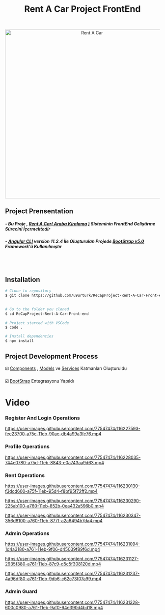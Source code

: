 <h1 align="center">Rent A Car Project FrontEnd</h1> <br>
<p align="center">
  <img src="https://media.giphy.com/media/WpxiPz418zwy54WQvJ/giphy.gif" width="550" alt="Rent A Car">
</p>


## Project Prensentation
##### - Bu Proje , [Rent A Car( Araba Kiralama )](https://github.com/u9urturk/ReCapProject-Rent-A-Car) Sisteminin FrontEnd Geliştirme Sürecini İçermektedir 
##### - [Angular CLI](https://github.com/angular/angular-cli) version 11.2.4 İle Oluşturulan Projede [BootStrap v5.0 ](https://getbootstrap.com/docs/5.0/getting-started/introduction/) Framework'ü Kullanılmıştır
<br>
<br>

## Installation

```bash
# Clone to repository
$ git clone https://github.com/u9urturk/ReCapProject-Rent-A-Car-Front-end
  
  
# Go to the folder you cloned
$ cd ReCapProject-Rent-A-Car-Front-end
  
# Project started with VSCode
$ code .

# Install dependencies
$ npm install
```

## Project Development Process
☑️ [Components](https://github.com/u9urturk/ReCapProject-Rent-A-Car-Front-end/tree/master/src/app/components) , [Models](https://github.com/u9urturk/ReCapProject-Rent-A-Car-Front-end/tree/master/src/app/models) ve [Services](https://github.com/u9urturk/ReCapProject-Rent-A-Car-Front-end/tree/master/src/app/services) Katmanları Oluşturuldu<br> 
<br>
☑️ [BootStrap](https://getbootstrap.com/docs/5.0/getting-started/introduction/) Entegrasyonu Yapıldı 

# Video
### Register And Login Operations
https://user-images.githubusercontent.com/77547474/116227593-fee23700-a75c-11eb-90ac-db4a99a3fc76.mp4


### Profile Operations
https://user-images.githubusercontent.com/77547474/116228035-744e0780-a75d-11eb-8843-e0a743aa9d63.mp4


### Rent Operations
https://user-images.githubusercontent.com/77547474/116230130-f3dcd600-a75f-11eb-95d4-f8bf95f72ff2.mp4

https://user-images.githubusercontent.com/77547474/116230290-225ab100-a760-11eb-852b-0ea432a596b0.mp4

https://user-images.githubusercontent.com/77547474/116230347-356d8100-a760-11eb-877f-a2a6494b7da4.mp4


### Admin Operations
https://user-images.githubusercontent.com/77547474/116231094-1d4a3180-a761-11eb-9f06-d45039f89f6d.mp4

https://user-images.githubusercontent.com/77547474/116231127-2935f380-a761-11eb-87c9-d5c5f308120d.mp4


https://user-images.githubusercontent.com/77547474/116231237-4a96df80-a761-11eb-9db6-c62c73f07a99.mp4


### Admin Guard
https://user-images.githubusercontent.com/77547474/116231328-600c0980-a761-11eb-9af0-64e390d4bd18.mp4
































